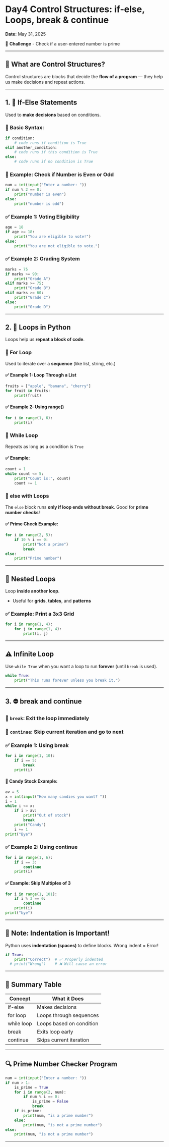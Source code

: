 # Day4 Control Structures: if-else, Loops, break & continue

**Date:** May 31, 2025

🎯 **Challenge** - Check if a user-entered number is prime

---

## 🧠 What are Control Structures?

Control structures are blocks that decide the **flow of a program** — they help us make decisions and repeat actions.

---

## 1. 🧪 If-Else Statements

Used to **make decisions** based on conditions.

### 🔹 Basic Syntax:

```python
if condition:
    # code runs if condition is True
elif another_condition:
    # code runs if this condition is True
else:
    # code runs if no condition is True
```

### 🔸 Example: Check if Number is Even or Odd

```python
num = int(input("Enter a number: "))
if num % 2 == 0:
    print("number is even")
else:
    print("number is odd")
```

### ✅ Example 1: Voting Eligibility

```python
age = 18
if age >= 18:
    print("You are eligible to vote!")
else:
    print("You are not eligible to vote.")
```

### ✅ Example 2: Grading System

```python
marks = 75
if marks >= 90:
    print("Grade A")
elif marks >= 75:
    print("Grade B")
elif marks >= 60:
    print("Grade C")
else:
    print("Grade D")
```

---

## 2. 🔁 Loops in Python

Loops help us **repeat a block of code**.

### 🔸 For Loop

Used to iterate over a **sequence** (like list, string, etc.)

#### ✅ Example 1: Loop Through a List

```python
fruits = ["apple", "banana", "cherry"]
for fruit in fruits:
    print(fruit)
```

#### ✅ Example 2: Using range()

```python
for i in range(1, 6):
    print(i)
```

### 🔸 While Loop

Repeats as long as a condition is `True`

#### ✅ Example:

```python
count = 1
while count <= 5:
    print("Count is:", count)
    count += 1
```

### 🔸 else with Loops

The `else` block runs **only if loop ends without break**. Good for **prime number checks**!

#### ✅ Prime Check Example:

```python
for i in range(2, 5):
    if 10 % i == 0:
        print("Not a prime")
        break
else:
    print("Prime number")
```

---

## 🔂 Nested Loops

Loop **inside another loop**.

* Useful for **grids**, **tables**, and **patterns**

### ✅ Example: Print a 3x3 Grid

```python
for i in range(1, 4):
    for j in range(1, 4):
        print(i, j)
```

---

## ⚠️ Infinite Loop

Use `while True` when you want a loop to run **forever** (until `break` is used).

```python
while True:
    print("This runs forever unless you break it.")
```

---

## 3. ⛔ break and continue

### 🔸 `break`: Exit the loop immediately

### 🔸 `continue`: Skip current iteration and go to next

### ✅ Example 1: Using break

```python
for i in range(1, 10):
    if i == 5:
        break
    print(i)
```

#### 🍬 Candy Stock Example:

```python
av = 5
x = int(input("How many candies you want? "))
i = 1
while i <= x:
    if i > av:
        print("Out of stock")
        break
    print("Candy")
    i += 1
print("Bye")
```

### ✅ Example 2: Using continue

```python
for i in range(1, 6):
    if i == 3:
        continue
    print(i)
```

#### ✅ Example: Skip Multiples of 3

```python
for i in range(1, 101):
    if i % 3 == 0:
        continue
    print(i)
print("bye")
```

---

## 🧱 Note: Indentation is Important!

Python uses **indentation (spaces)** to define blocks. Wrong indent = Error!

```python
if True:
    print("Correct")  # ✅ Properly indented
  # print("Wrong")    # ❌ Will cause an error
```

---

## 📌 Summary Table

| Concept    | What it Does             |
| ---------- | ------------------------ |
| if-else    | Makes decisions          |
| for loop   | Loops through sequences  |
| while loop | Loops based on condition |
| break      | Exits loop early         |
| continue   | Skips current iteration  |

---

## 🔍 Prime Number Checker Program

```python
num = int(input("Enter a number: "))
if num > 1:
    is_prime = True
    for i in range(2, num):
        if num % i == 0:
            is_prime = False
            break
    if is_prime:
        print(num, "is a prime number")
    else:
        print(num, "is not a prime number")
else:
    print(num, "is not a prime number")
```

---


